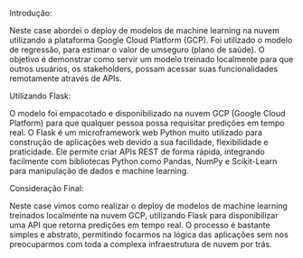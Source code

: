Introduçâo:

Neste case abordei o deploy de modelos de machine learning na nuvem utilizando a plataforma Google Cloud Platform (GCP). 
Foi utilizado o modelo de regressâo, para estimar o valor de umseguro (plano de saúde).
O objetivo é demonstrar como servir um modelo treinado localmente para que outros usuários, os stakeholders, possam acessar suas funcionalidades remotamente através de APIs.

Utilizando Flask:

O modelo foi empacotado e disponibilizado na nuvem GCP (Google Cloud Platform) para que qualquer pessoa possa requisitar predições em tempo real.
O Flask é um microframework web Python muito utilizado para construção de aplicações web devido a sua facilidade, flexibilidade e praticidade.
Ele permite criar APIs REST de forma rápida, integrando facilmente com bibliotecas Python como Pandas, NumPy e Scikit-Learn para manipulação de dados e machine learning.

Consideração Final:

Neste case vimos como realizar o deploy de modelos de machine learning treinados localmente na nuvem GCP, utilizando Flask para disponibilizar uma API que retorna predições em tempo real.
O processo é bastante simples e abstrato, permitindo focarmos na lógica das aplicações sem nos preocuparmos com toda a complexa infraestrutura de nuvem por trás.
